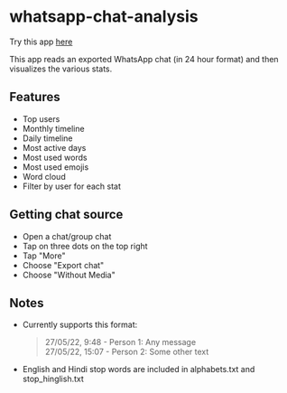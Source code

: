 # whatsapp-chat-analysis 
Try this app [here](https://whatsapp-chats-analysis.streamlit.app/)

This app reads an exported WhatsApp chat (in 24 hour format) and then visualizes the various stats.

## Features
* Top users
* Monthly timeline
* Daily timeline
* Most active days
* Most used words
* Most used emojis
* Word cloud
* Filter by user for each stat

## Getting chat source
* Open a chat/group chat
* Tap on three dots on the top right
* Tap "More"
* Choose "Export chat"
* Choose "Without Media"

## Notes
* Currently supports this format:
  > 27/05/22, 9:48 - Person 1: Any message <br>
  > 27/05/22, 15:07 - Person 2: Some other text
* English and Hindi stop words are included in alphabets.txt and stop_hinglish.txt

